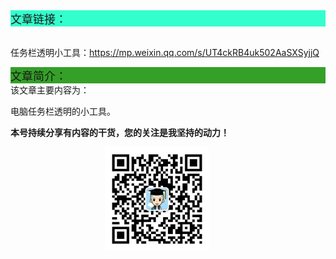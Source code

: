 <div style="background-color:#33ffcc;font-size:18px">文章链接：</div>

<br/>任务栏透明小工具：<a href="https://mp.weixin.qq.com/s/UT4ckRB4uk502AaSXSyjjQ" target="_blank" >https://mp.weixin.qq.com/s/UT4ckRB4uk502AaSXSyjjQ</a>



<div style="background-color:RGB(52,160,40);font-size:18px">文章简介：</div>
该文章主要内容为：

电脑任务栏透明的小工具。

**本号持续分享有内容的干货，您的关注是我坚持的动力！**

<img src="./_assets/clip_image002.jpg" style="width:33%;margin-left:30%" />